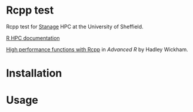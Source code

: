 # Rcpp test
Rcpp test for [Stanage](https://docs.hpc.shef.ac.uk/en/latest/stanage/index.html#gsc.tab=0) HPC at the University of Sheffield.

[R HPC documentation](https://docs.hpc.shef.ac.uk/en/latest/stanage/software/apps/r.html)

[High performance functions with Rcpp](http://adv-r.had.co.nz/Rcpp.html) in *Advanced R* by Hadley Wickham.

# Installation



# Usage

